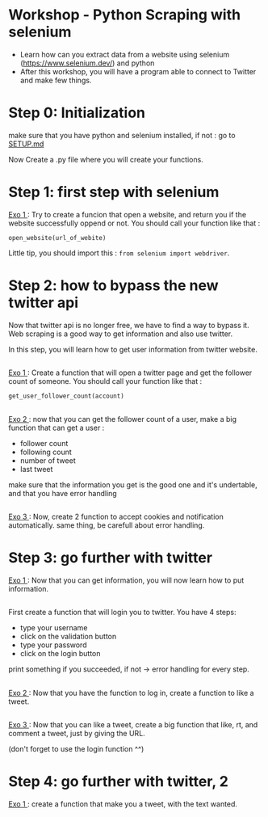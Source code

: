 # Workshop - Python Scraping with selenium

- Learn how can you extract data from a website using selenium (https://www.selenium.dev/) and python
- After this workshop, you will have a program able to connect to Twitter and make few things.

# Step 0: Initialization

make sure that you have python and selenium installed, if not : go to [SETUP.md](./SETUP.md)

Now Create a .py file where you will create your functions.

# Step 1: first step with selenium

<ins> Exo 1 </ins> : Try to create a funcion that open a website, and return you if the website successfully oppend or not. You should call your function like that : 

``` open_website(url_of_webite) ``` 

Little tip, you should import this : ```` from selenium import webdriver ````.

# Step 2: how to bypass the new twitter api

Now that twitter api is no longer free, we have to find a way to bypass it. Web scraping is a good way to get information and also use twitter.

In this step, you will learn how to get user information from twitter website.

##

<ins> Exo 1 </ins> : Create a function that will open a twitter page and get the follower count of someone. You should call your function like that : 

``` get_user_follower_count(account) ```

##

<ins> Exo 2 </ins> : now that you can get the follower count of a user, make a big function that can get a user :

- follower count
- following count
- number of tweet
- last tweet

make sure that the information you get is the good one and it's undertable, and that you have error handling

##

<ins> Exo 3 </ins> : Now, create 2 function to accept cookies and notification automatically. same thing, be carefull about error handling.


# Step 3: go further with twitter

<ins> Exo 1 </ins> : Now that you can get information, you will now learn how to put information.

##

First create a function that will login you to twitter. You have 4 steps: 

- type your username
- click on the validation button
- type your password
- click on the login button

print something if you succeeded, if not -> error handling for every step.

##

<ins> Exo 2 </ins> : Now that you have the function to log in, create a function to like a tweet.

##

<ins> Exo 3 </ins> : Now that you can like a tweet, create a big function that like, rt, and comment a tweet, just by giving the URL.

(don't forget to use the login function ^^)

# Step 4: go further with twitter, 2

<ins> Exo 1 </ins> : create a function that make you a tweet, with the text wanted. 

##

